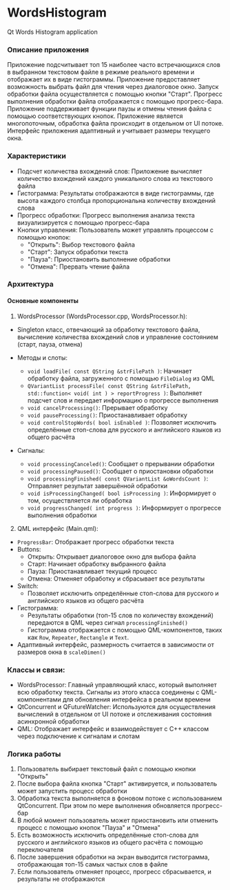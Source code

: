 # WordsHistogram
Qt Words Histogram application

### Описание приложения
Приложение подсчитывает топ 15 наиболее часто встречающихся слов в выбранном текстовом файле в режиме реального времени и отображает их в виде гистограммы. Приложение предоставляет возможность выбрать файл для чтения через диалоговое окно. Запуск обработки файла осуществляется с помощью кнопки "Старт".
Прогресс выполнения обработки файла отображается с помощью прогресс-бара. Приложение поддерживает функции паузы и отмены чтения файла с помощью соответствующих кнопок. Приложение является многопоточным, обработка файла происходит в отдельном от UI потоке. Интерфейс приложения адаптивный и учитывает размеры текущего окна.

### Характеристики
- Подсчет количества вхождений слов: Приложение вычисляет количество вхождений каждого уникального слова из текстового файла
- Гистограмма: Результаты отображаются в виде гистограммы, где высота каждого столбца пропорциональна количеству вхождений слова
- Прогресс обработки: Прогресс выполнения анализа текста визуализируется с помощью прогресс-бара
- Кнопки управления: Пользователь может управлять процессом с помощью кнопок:
  - "Открыть": Выбор текстового файла
  - "Старт": Запуск обработки текста
  - "Пауза": Приостановить выполнение обработки
  - "Отмена": Прервать чтение файла

### Архитектура
#### Основные компоненты
1. WordsProcessor (WordsProcessor.cpp, WordsProcessor.h):
  - Singleton класс, отвечающий за обработку текстового файла, вычисление количества вхождений слов и управление состоянием (старт, пауза, отмена)
  - Методы и слоты:
    - `void loadFile( const QString &strFilePath )`: Начинает обработку файла, загруженного с помощью `FileDialog` из QML
    - `QVariantList processFile( const QString &strFilePath, std::function< void( int ) > reportProgress )`: Выполняет подсчет слов и передает информацию о прогрессе выполнения
    - `void cancelProcessing()`: Прерывает обработку
    - `void pauseProcessing()`: Приостанавливает обработку
    - `void controlStopWords( bool isEnabled )`: Позволяет исключить определённые стоп-слова для русского и английского языков из общего расчёта
     
  - Сигналы:
    - `void processingCanceled()`: Сообщает о прерывании обработки
    - `void processingPaused()`: Сообщает о приостановки обработки
    - `void processingFinished( const QVariantList &oWordsCount )`: Отправляет результат завершённой обработки
    - `void isProcessingChanged( bool isProcessing )`: Информирует о том, осуществляется ли обработка
    - `void progressChanged( int progress )`: Информирует о прогрессе выполнения обработки
2. QML интерфейс (Main.qml):
  - `ProgressBar`: Отображает прогресс обработки текста
  - Buttons:
    - Открыть: Открывает диалоговое окно для выбора файла
    - Старт: Начинает обработку выбранного файла
    - Пауза: Приостанавливает текущий процесс
    - Отмена: Отменяет обработку и сбрасывает все результаты
  - Switch:
    - Позволяет исключить определённые стоп-слова для русского и английского языков из общего расчёта
  - Гистограмма:
    - Результаты обработки (топ-15 слов по количеству вхождений) передаются в QML через сигнал `processingFinished()`
    - Гистограмма отображается с помощью QML-компонентов, таких как `Row`, `Repeater`, `Rectangle` и `Text`.
  - Адаптивный интерфейс, размерность считается в зависимости от размеров окна в `scaleDimen()`

### Классы и связи:
- WordsProcessor: Главный управляющий класс, который выполняет всю обработку текста. Сигналы из этого класса соединены с QML-компонентами для обновления интерфейса в реальном времени
- QtConcurrent и QFutureWatcher: Используются для осуществления вычислений в отдельном от UI потоке и отслеживания состояния асинхронной обработки
- QML: Отображает интерфейс и взаимодействует с C++ классом через подключение к сигналам и слотам

### Логика работы
1. Пользователь выбирает текстовый файл с помощью кнопки "Открыть"
2. После выбора файла кнопка "Старт" активируется, и пользователь может запустить процесс обработки
3. Обработка текста выполняется в фоновом потоке с использованием QtConcurrent. При этом по мере выполнения обновляется прогресс-бар
4. В любой момент пользователь может приостановить или отменить процесс с помощью кнопок "Пауза" и "Отмена"
5. Есть возможность исключить определённые стоп-слова для русского и английского языков из общего расчёта с помощью переключателя
6. После завершения обработки на экран выводится гистограмма, отображающая топ-15 самых частых слов в файле
7. Если пользователь отменяет процесс, прогресс сбрасывается, и результаты не отображаются
